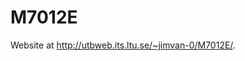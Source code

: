 M7012E
======

Website at <a href="http://utbweb.its.ltu.se/~jimvan-0/M7012E/">http://utbweb.its.ltu.se/~jimvan-0/M7012E/</a>. 
